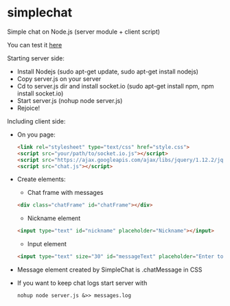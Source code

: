 # simplechat
Simple chat on Node.js (server module + client script)

You can test it [here](http://198.199.90.88/)

Starting server side:

- Install Nodejs (sudo apt-get update, sudo apt-get install nodejs)
- Copy server.js on your server
- Cd to server.js dir and install socket.io (sudo apt-get install npm, npm install socket.io)
- Start server.js (nohup node server.js)
- Rejoice!

Including client side:

- 	On you page:
	```html
	<link rel="stylesheet" type="text/css" href="style.css">
	<script src="your/path/to/socket.io.js"></script>
	<script src="https://ajax.googleapis.com/ajax/libs/jquery/1.12.2/jquery.min.js"></script>
	<script src="chat.js"></script>
	```
	
-  Create elements:
	* Chat frame with messages
	```html
	<div class="chatFrame" id="chatFrame"></div>
	```
	* Nickname element
	```html
	<input type="text" id="nickname" placeholder="Nickname"></input>
	```
	* Input element
	```html
	<input type="text" size="30" id="messageText" placeholder="Enter to send..." maxlength="55"></input>
	```
		
- Message element created by SimpleChat is .chatMessage in CSS 
- If you want to keep chat logs start server with 
	```
	nohup node server.js &>> messages.log
	```
